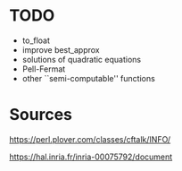 
# TODO

* to_float
* improve best_approx
* solutions of quadratic equations
* Pell-Fermat
* other ``semi-computable'' functions

# Sources

  https://perl.plover.com/classes/cftalk/INFO/

  https://hal.inria.fr/inria-00075792/document
